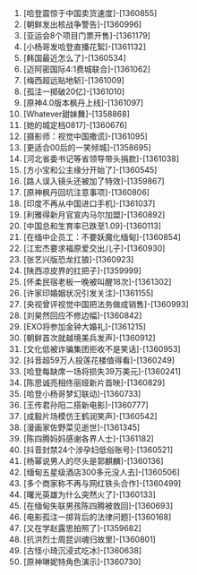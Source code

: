 
1. [哈登震惊于中国卖货速度]-[1360855]
1. [朝鲜发出核战争警告]-[1360996]
1. [亚运会8个项目门票开售]-[1361179]
1. [小杨哥发哈登直播花絮]-[1361132]
1. [韩国最近怎么了]-[1360534]
1. [迈阿密国际4:1费城联合]-[1361062]
1. [梅西超远贴地斩]-[1361009]
1. [孤注一掷破20亿]-[1361010]
1. [原神4.0版本枫丹上线]-[1361097]
1. [Whatever甜妹舞]-[1358868]
1. [她的城定档0817]-[1360676]
1. [摄影师：视觉中国撒谎]-[1361095]
1. [更适合00后的一笑倾城]-[1358695]
1. [河北省委书记等省领导带头捐款]-[1361038]
1. [方小宝和公主缘分开始了]-[1360545]
1. [路人误入镜头还被加了特效]-[1359867]
1. [原神枫丹回坑注意事项]-[1360806]
1. [印度不再从中国进口手机]-[1361037]
1. [利雅得新月官宣内马尔加盟]-[1360892]
1. [中国总和生育率已跌至1.09]-[1360113]
1. [在缅中企员工：不要妖魔化缅甸]-[1360854]
1. [江宏杰要求福原爱交出儿子]-[1360930]
1. [张艺兴版恐龙扛狼]-[1360923]
1. [陕西凉皮界的扛把子]-[1359999]
1. [怀柔民宿老板一晚被叫醒18次]-[1361302]
1. [许家印婚姻状况引发关注]-[1361155]
1. [央视曾评视觉中国把法务做成销售]-[1360993]
1. [刘昊然回应不修边幅]-[1360842]
1. [EXO将参加金钟大婚礼]-[1361215]
1. [朝鲜首次就越境美兵发声]-[1360912]
1. [文化低被诈骗集团拒收不是笑话]-[1360953]
1. [抖音超59万人投莲花楼值得看]-[1360249]
1. [哈登每缺席一场将损失39万美元]-[1360241]
1. [陈思诚亮相佟丽娅新片首映]-[1360829]
1. [哈登小杨哥梦幻联动]-[1360733]
1. [王传君孙阳二搭新电影]-[1360777]
1. [成毅片场模仿王鹤润笑声]-[1360542]
1. [漫画家佐野菜见逝世]-[1361345]
1. [陈四腾妈妈感谢各界人士]-[1361182]
1. [抖音封禁24个涉孕妇低俗账号]-[1360521]
1. [杨幂说男人的尽头是郭麒麟]-[1360136]
1. [缅甸五星级酒店300多元没人去]-[1360506]
1. [多个商家称不再与网红铁头合作]-[1360499]
1. [曙光英雄为什么突然火了]-[1360133]
1. [在缅甸失联男孩陈四腾被救回]-[1360693]
1. [电影孤注一掷背后的法律问题]-[1360168]
1. [又在学赵露思拍照了]-[1359682]
1. [抗洪烈士周昆训魂归故里]-[1360801]
1. [古怪小琦沉浸式吃冰]-[1360638]
1. [原神琳妮特角色演示]-[1360730]
